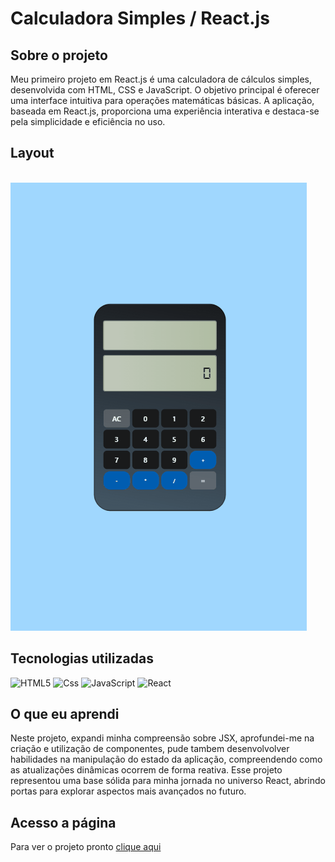 # Calculadora Simples / React.js
## Sobre o projeto
Meu primeiro projeto em React.js é uma calculadora de cálculos simples, desenvolvida com HTML, CSS e JavaScript. O objetivo principal é oferecer uma interface intuitiva para operações matemáticas básicas. A aplicação, baseada em React.js, proporciona uma experiência interativa e destaca-se pela simplicidade e eficiência no uso. 
 ## Layout

<br>

   <img src="./src/image/calculator.gif" alt="gif-projeto">

<br>


## Tecnologias utilizadas


![HTML5](https://img.shields.io/badge/html5-%23E34F26.svg?style=for-the-badge&logo=html5&logoColor=white) ![Css](https://img.shields.io/badge/css-1572B6.svg?style=for-the-badge&logo=css3&logoColor=white) ![JavaScript](https://img.shields.io/badge/Javascript-F7DF1E.svg?style=for-the-badge&logo=javascript&logoColor=black) ![React](https://img.shields.io/badge/React-20232A?style=for-the-badge&logo=react&logoColor=61DAFB)


## O que eu aprendi

Neste projeto, expandi minha compreensão sobre JSX, aprofundei-me na criação e utilização de componentes, pude tambem  desenvolvolver habilidades na manipulação do estado da aplicação, compreendendo como as atualizações dinâmicas ocorrem de forma reativa.  Esse projeto representou uma base sólida para minha jornada no universo React, abrindo portas para explorar aspectos mais avançados no futuro.

## Acesso a página

Para ver o projeto pronto [clique aqui ](https://claricassia.github.io/Calculadora-Simples-React.js/)







